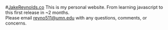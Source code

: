 #<a href="https://www.jakereynolds.co">JakeReynolds.co</a>
This is my personal website.  From learning javascript to this first release in ~2 months.<br>
Please email reyno511@umn.edu with any questions, comments, or concerns.
